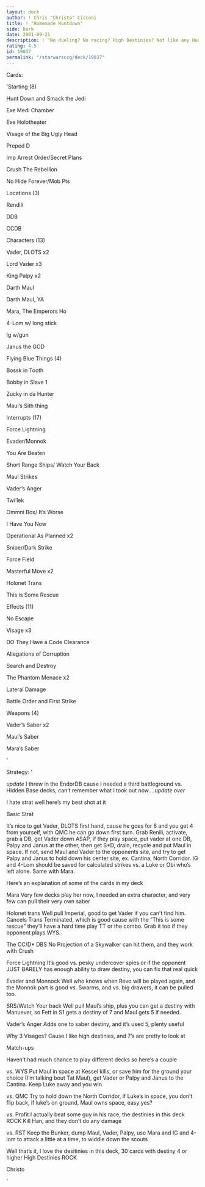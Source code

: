 ```yaml
---
layout: deck
author: ! Chris "Christo" Cicconi
title: ! "Homemade Huntdown"
side: Dark
date: 2001-09-21
description: ! "No dueling? No racing? High Destinies? Not like any Huntdown deck I’ve ever heard of"
rating: 4.5
id: 19037
permalink: "/starwarsccg/deck/19037"
---
```

Cards: 

'Starting (8)

Hunt Down and Smack the Jedi

Exe Medi Chamber

Exe Holotheater

Visage of the Big Ugly Head

Preped D

Imp Arrest Order/Secret Plans

Crush The Rebellion

No Hide Forever/Mob Pts


Locations (3)

Rendili

DDB

CCDB


Characters (13)

Vader, DLOTS x2

Lord Vader x3

King Palpy x2

Darth Maul

Darth Maul, YA

Mara, The Emperors Ho

4-Lom w/ long stick

Ig w/gun

Janus the GOD


Flying Blue Things (4)

Bossk in Tooth

Bobby in Slave 1

Zucky in da Hunter

Maul’s Sith thing


Interrupts (17)

Force Lightning

Evader/Monnok

You Are Beaten

Short Range Ships/ Watch Your Back

Maul Strikes

Vader’s Anger

Twi’lek

Ommni Box/ It’s Worse

I Have You Now

Operational As Planned x2 

Sniper/Dark Strike

Force Field

Masterful Move x2 

Holonet Trans

This is Some Rescue 


Effects (11)

No Escape 

Visage x3

DO They Have a Code Clearance 

Allegations of Corruption 

Search and Destroy

The Phantom Menace x2

Lateral Damage

Battle Order and First Strike


Weapons (4)

Vader’s Saber x2

Maul’s Saber

Mara’s Saber



'

Strategy: '

*update* I threw in the EndorDB cause I needed a third battleground vs. Hidden Base decks, can’t remember what I took out now....*update over*


I hate strat well here’s my best shot at it


Basic Strat

It’s nice to get Vader, DLOTS first hand, cause he goes for 6 and you get 4 from yourself, with QMC he can go down first turn. Grab Renili, activate, grab a DB, get Vader down ASAP, if they play space, put vader at one DB, Palpy and Janus at the other, then get S*D, drain, recycle and put Maul in space. If not, send Maul and Vader to the opponents site, and try to get Palpy and Janus to hold down his center site, ex. Cantina, North Corridor. IG and 4-Lom should be saved for calculated strikes vs. a Luke or Obi who’s left alone. Same with Mara.


Here’s an explanation of some of the cards in my deck


Mara Very few decks play her now, I needed an extra character, and very few can pull their very own saber 


Holonet trans Well pull Imperial, good to get Vader if you can’t find him. Cancels Trans Terminated, which is good cause with the ”This is some rescue” they’ll have a hard time play TT or the combo. Grab it too if they opponent plays WYS.


The CC/D* DBS No Projection of a Skywalker can hit them, and they work with Crush


Force Lightning It’s good vs. pesky undercover spies or if the opponent JUST BARELY has enough ability to draw destiny, you can fix that real quick


Evader and Monnock Well who knows when Revo will be played again, and the Monnok part is good vs. Swarms, and vs. big drawers, it can be pulled too.


SRS/Watch Your back Well pull Maul’s ship, plus you can get a destiny with Manuever, so Fett in S1 gets a destiny of 7 and Maul gets 5 if needed. 


Vader’s Anger Adds one to saber destiny, and it’s used 5, plenty useful


Why 3 Visages? Cause I like high destinies, and 7’s are pretty to look at 


Match-ups

Haven’t had much chance to play different decks so here’s a couple


vs. WYS Put Maul in space at Kessel kills, or save him for the ground your choice (I’m talking bout Tat Maul), get Vader or Palpy and Janus to the Cantina. Keep Luke away and you win


vs. QMC Try to hold down the North Corridor, if Luke’s in space, you don’t flip back, if luke’s on ground, Maul owns space, easy yes?


vs. Profit I actually beat some guy in his race, the destinies in this deck ROCK Kill Han, and they don’t do any damage


vs. RST Keep the Bunker, dump Maul, Vader, Palpy, use Mara and IG and 4-lom to attack a little at a time, to widdle down the scouts


Well that’s it, I love the desitinies in this deck, 30 cards with destiny 4 or higher High Destinies ROCK


Christo


'
